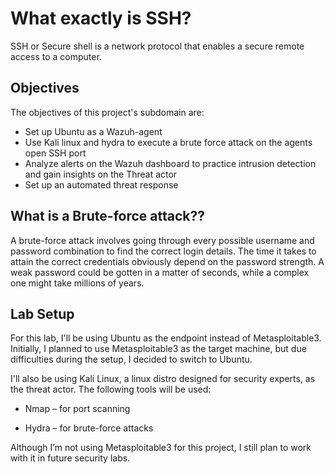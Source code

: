 
# What exactly is SSH?
SSH or Secure shell is a network protocol that enables a secure remote access to a computer.

## Objectives
The objectives of this project's subdomain are:

- Set up Ubuntu as a Wazuh-agent
- Use Kali linux and hydra to execute a brute force attack on the agents open SSH port
- Analyze alerts on the Wazuh dashboard to practice intrusion detection and gain insights on the Threat actor
- Set up an automated threat response

## What is a Brute-force attack??
A brute-force attack involves going through every possible username and password combination to find the correct login details. The time it takes to attain the correct credentials obviously depend on the password strength. A weak password could be gotten in a matter of seconds, while a complex one might take millions of years.

## Lab Setup
For this lab, I'll be using Ubuntu as the endpoint instead of Metasploitable3. Initially, I planned to use Metasploitable3 as the target machine, but due difficulties during the setup, I decided to switch to Ubuntu.

I'll also be using Kali Linux, a linux distro designed for security experts, as the threat actor. The following tools will be used:

- Nmap – for port scanning

- Hydra – for brute-force attacks

Although I’m not using Metasploitable3 for this project, I still plan to work with it in future security labs.



